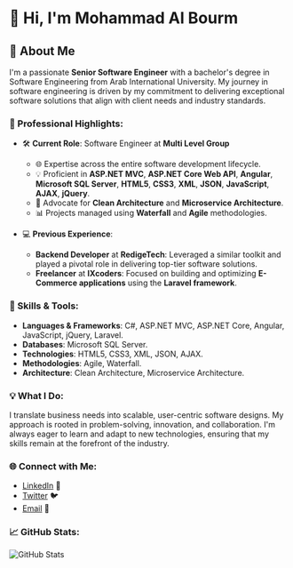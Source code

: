 # 👋 Hi, I'm Mohammad Al Bourm

## 🚀 About Me
I'm a passionate **Senior Software Engineer** with a bachelor's degree in Software Engineering from Arab International University. My journey in software engineering is driven by my commitment to delivering exceptional software solutions that align with client needs and industry standards. 

### 🌟 Professional Highlights:
- 🛠️ **Current Role**: Software Engineer at **Multi Level Group**
  - 🌐 Expertise across the entire software development lifecycle.
  - 💡 Proficient in **ASP.NET MVC**, **ASP.NET Core Web API**, **Angular**, **Microsoft SQL Server**, **HTML5**, **CSS3**, **XML**, **JSON**, **JavaScript**, **AJAX**, **jQuery**.
  - 📐 Advocate for **Clean Architecture** and **Microservice Architecture**.
  - 📊 Projects managed using **Waterfall** and **Agile** methodologies.

- 💻 **Previous Experience**:
  - **Backend Developer** at **RedigeTech**: Leveraged a similar toolkit and played a pivotal role in delivering top-tier software solutions.
  - **Freelancer** at **IXcoders**: Focused on building and optimizing **E-Commerce applications** using the **Laravel framework**.

### 🧰 Skills & Tools:
- **Languages & Frameworks**: C#, ASP.NET MVC, ASP.NET Core, Angular, JavaScript, jQuery, Laravel.
- **Databases**: Microsoft SQL Server.
- **Technologies**: HTML5, CSS3, XML, JSON, AJAX.
- **Methodologies**: Agile, Waterfall.
- **Architecture**: Clean Architecture, Microservice Architecture.

### 💡 What I Do:
I translate business needs into scalable, user-centric software designs. My approach is rooted in problem-solving, innovation, and collaboration. I'm always eager to learn and adapt to new technologies, ensuring that my skills remain at the forefront of the industry.

### 🌐 Connect with Me:
- [LinkedIn](https://www.linkedin.com/in/mohammad-al-bourm-067337166) 💼
- [Twitter](https://x.com/BourmMohammad) 🐦
- [Email](mailto:mohammadbourm@gmail.com) 📧

### 📈 GitHub Stats:
![GitHub Stats](https://github-readme-stats.vercel.app/api?username=MohammadAhmadAlBourm&show_icons=true&theme=radical)
